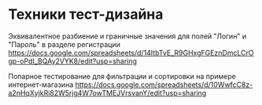 # Техники тест-дизайна
Эквивалентное разбиение и граничные значения для полей "Логин" и "Пароль" в разделе регистрации https://docs.google.com/spreadsheets/d/14ItbTvE_R9GHxgFGEznDmcLCrOgp-oPdI_BQAy2VYK8/edit?usp=sharing

Попарное тестирование для фильтрации и сортировки на примере интернет-магазина https://docs.google.com/spreadsheets/d/10WwfcC8z-a2nHqXyjkRi82W5rjg4W7owTMEJVrsvanY/edit?usp=sharing
